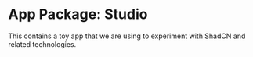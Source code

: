 # App Package: Studio

This contains a toy app that we are using to experiment with ShadCN and related technologies.
